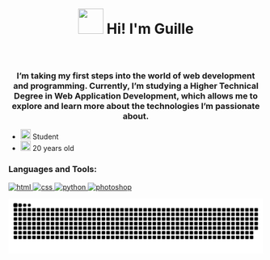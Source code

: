 <h1 align="center">
  <img src="https://cdn-icons-png.flaticon.com/512/2278/2278923.png" width="50" height="50" /> Hi! I'm Guille
</h1>

<h3 align="center">
  <span class="animated-text"></span>
</h3>

<style>
  .animated-text {
    display: inline-block;
    font-family: 'Courier New', Courier, monospace;
    font-size: 1.5rem;
    color: #4caf50;
    white-space: nowrap;
    border-right: 2px solid #4caf50;
    overflow: hidden;
    width: 0;
    animation: typing 4s steps(40, end), blink 0.5s step-end infinite alternate;
  }

  @keyframes typing {
    from { width: 0; }
    to { width: 100%; }
  }

  @keyframes blink {
    from { border-color: transparent; }
    to { border-color: #4caf50; }
  }
</style>


<h3 align="center">
  I’m taking my first steps into the world of web development and programming. 
  Currently, I’m studying a Higher Technical Degree in Web Application Development, 
  which allows me to explore and learn more about the technologies I’m passionate about.
</h3>

<ul>
  <li><img src="https://cdn-icons-png.flaticon.com/512/3749/3749784.png" width="20" height="20" /> Student</li>
  <li><img src="https://cdn-icons-png.flaticon.com/512/1864/1864509.png" width="20" height="20" /> 20 years old</li>
</ul>

<h3 align="left">Languages and Tools:</h3>
<p align="left"> 
  <a href="https://www.w3schools.com/html/" target="_blank" rel="noreferrer"> 
    <img src="https://cdn.jsdelivr.net/gh/devicons/devicon/icons/html5/html5-original.svg" alt="html" height="40" width="40" />
  </a> 
  <a href="https://www.w3.org/css/" target="_blank" rel="noreferrer">
    <img src="https://cdn.jsdelivr.net/gh/devicons/devicon/icons/css3/css3-original.svg" alt="css" height="40" width="40" />
  </a>
    <a href="https://www.python.org/" target="_blank" rel="noreferrer">
    <img src="https://cdn.jsdelivr.net/gh/devicons/devicon/icons/python/python-original.svg" alt="python" width="40" height="40">
  </a>
  <a href="https://www.adobe.com/la/products/photoshop.html" target="_blank" rel="noreferrer">
    <img src="https://cdn.jsdelivr.net/gh/devicons/devicon/icons/photoshop/photoshop-original.svg" alt="photoshop" width="40" height="40">
  </a>
</p>

<img src="https://raw.githubusercontent.com/Hoxuro/Hoxuro/output/snake.svg" alt="Snake animation" />
